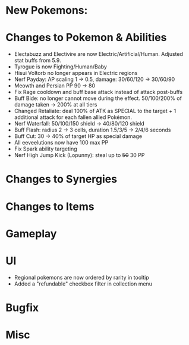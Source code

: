 # New Pokemons:

# Changes to Pokemon & Abilities

- Electabuzz and Electivire are now Electric/Artificial/Human. Adjusted stat buffs from 5.9.
- Tyrogue is now Fighting/Human/Baby
- Hisui Voltorb no longer appears in Electric regions
- Nerf Payday: AP scaling 1 -> 0.5, damage: 30/60/120 → 30/60/90
- Meowth and Persian PP 90 → 80
- Fix Rage cooldown and buff base attack instead of attack post-buffs
- Buff Bide: no longer cannot move during the effect. 50/100/200% of damage taken → 200% at all tiers
- Changed Retaliate: deal 100% of ATK as SPECIAL to the target + 1 additional attack for each fallen allied Pokémon.
- Nerf Waterfall: 50/100/150 shield → 40/80/120 shield
- Buff Flash: radius 2 → 3 cells, duration 1.5/3/5 → 2/4/6 seconds
- Buff Cut: 30 → 40% of target HP as special damage
- All eeveelutions now have 100 max PP
- Fix Spark ability targeting
- Nerf High Jump Kick (Lopunny): steal up to ~~50~~ 30 PP

# Changes to Synergies

# Changes to Items

# Gameplay

# UI

- Regional pokemons are now ordered by rarity in tooltip
- Added a "refundable" checkbox filter in collection menu

# Bugfix

# Misc
